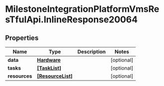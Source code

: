 # MilestoneIntegrationPlatformVmsResTfulApi.InlineResponse20064

## Properties
Name | Type | Description | Notes
------------ | ------------- | ------------- | -------------
**data** | [**Hardware**](Hardware.md) |  | [optional] 
**tasks** | [**[TaskList]**](TaskList.md) |  | [optional] 
**resources** | [**[ResourceList]**](ResourceList.md) |  | [optional] 
